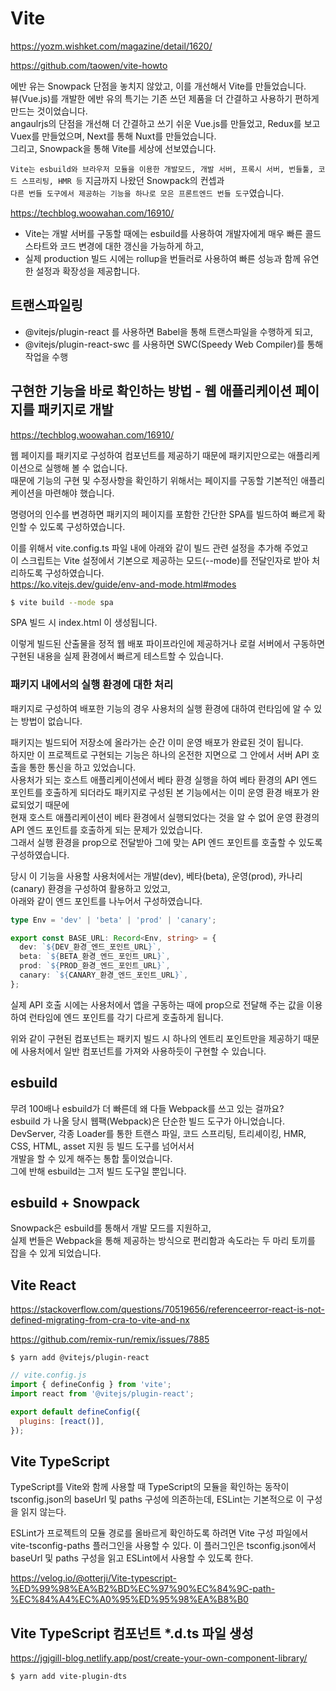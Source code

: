 # Vite

https://yozm.wishket.com/magazine/detail/1620/

https://github.com/taowen/vite-howto

에반 유는 Snowpack 단점을 놓치지 않았고, 이를 개선해서 Vite를 만들었습니다.  
뷰(Vue.js)를 개발한 에반 유의 특기는 기존 쓰던 제품을 더 간결하고 사용하기 편하게 만드는 것이었습니다.  
angaulrjs의 단점을 개선해 더 간결하고 쓰기 쉬운 Vue.js를 만들었고, Redux를 보고 Vuex를 만들었으며, Next를 통해 Nuxt를 만들었습니다.  
그리고, Snowpack을 통해 Vite를 세상에 선보였습니다.

`Vite는 esbuild와 브라우저 모듈을 이용한 개발모드, 개발 서버, 프록시 서버, 번들툴, 코드 스프리팅, HMR 등` 지금까지 나왔던 Snowpack의 컨셉과  
`다른 번들 도구에서 제공하는 기능을 하나로 모은 프론트엔드 번들 도구`였습니다.

https://techblog.woowahan.com/16910/

- Vite는 개발 서버를 구동할 때에는 esbuild를 사용하여 개발자에게 매우 빠른 콜드 스타트와 코드 변경에 대한 갱신을 가능하게 하고,
- 실제 production 빌드 시에는 rollup을 번들러로 사용하여 빠른 성능과 함께 유연한 설정과 확장성을 제공합니다.

## 트랜스파일링

- @vitejs/plugin-react 를 사용하면 Babel을 통해 트랜스파일을 수행하게 되고,
- @vitejs/plugin-react-swc 를 사용하면 SWC(Speedy Web Compiler)를 통해 작업을 수행

## 구현한 기능을 바로 확인하는 방법 - 웹 애플리케이션 페이지를 패키지로 개발

https://techblog.woowahan.com/16910/

웹 페이지를 패키지로 구성하여 컴포넌트를 제공하기 때문에 패키지만으로는 애플리케이션으로 실행해 볼 수 없습니다.  
때문에 기능의 구현 및 수정사항을 확인하기 위해서는 페이지를 구동할 기본적인 애플리케이션을 마련해야 했습니다.

명령어의 인수를 변경하면 패키지의 페이지를 포함한 간단한 SPA를 빌드하여 빠르게 확인할 수 있도록 구성하였습니다.

이를 위해서 vite.config.ts 파일 내에 아래와 같이 빌드 관련 설정을 추가해 주었고  
이 스크립트는 Vite 설정에서 기본으로 제공하는 모드(--mode)를 전달인자로 받아 처리하도록 구성하였습니다.  
https://ko.vitejs.dev/guide/env-and-mode.html#modes

```bash
$ vite build --mode spa
```

SPA 빌드 시 index.html 이 생성됩니다.

이렇게 빌드된 산출물을 정적 웹 배포 파이프라인에 제공하거나 로컬 서버에서 구동하면 구현된 내용을 실제 환경에서 빠르게 테스트할 수 있습니다.

### 패키지 내에서의 실행 환경에 대한 처리

패키지로 구성하여 배포한 기능의 경우 사용처의 실행 환경에 대하여 런타임에 알 수 있는 방법이 없습니다.

패키지는 빌드되어 저장소에 올라가는 순간 이미 운영 배포가 완료된 것이 됩니다.  
하지만 이 프로젝트로 구현되는 기능은 하나의 온전한 지면으로 그 안에서 서버 API 호출을 통한 통신을 하고 있었습니다.  
사용처가 되는 호스트 애플리케이션에서 베타 환경 실행을 하여 베타 환경의 API 엔드 포인트를 호출하게 되더라도 패키지로 구성된 본 기능에서는 이미 운영 환경 배포가 완료되었기 때문에  
현재 호스트 애플리케이션이 베타 환경에서 실행되었다는 것을 알 수 없어 운영 환경의 API 엔드 포인트를 호출하게 되는 문제가 있었습니다.  
그래서 실행 환경을 prop으로 전달받아 그에 맞는 API 엔드 포인트를 호출할 수 있도록 구성하였습니다.

당시 이 기능을 사용할 사용처에서는 개발(dev), 베타(beta), 운영(prod), 카나리(canary) 환경을 구성하여 활용하고 있었고,  
아래와 같이 엔드 포인트를 나누어서 구성하였습니다.

```typescript
type Env = 'dev' | 'beta' | 'prod' | 'canary';

export const BASE_URL: Record<Env, string> = {
  dev: `${DEV_환경_엔드_포인트_URL}`,
  beta: `${BETA_환경_엔드_포인트_URL}`,
  prod: `${PROD_환경_엔드_포인트_URL}`,
  canary: `${CANARY_환경_엔드_포인트_URL}`,
};
```

실제 API 호출 시에는 사용처에서 앱을 구동하는 때에 prop으로 전달해 주는 값을 이용하여 런타임에 엔드 포인트를 각기 다르게 호출하게 됩니다.

위와 같이 구현된 컴포넌트는 패키지 빌드 시 하나의 엔트리 포인트만을 제공하기 때문에 사용처에서 일반 컴포넌트를 가져와 사용하듯이 구현할 수 있습니다.

## esbuild

무려 100배나 esbuild가 더 빠른데 왜 다들 Webpack를 쓰고 있는 걸까요?  
esbuild 가 나올 당시 웹팩(Webpack)은 단순한 빌드 도구가 아니었습니다.  
DevServer, 각종 Loader를 통한 트랜스 파일, 코드 스프리팅, 트리셰이킹, HMR, CSS, HTML, asset 지원 등 빌드 도구를 넘어서서  
개발을 할 수 있게 해주는 통합 툴이었습니다.  
그에 반해 esbuild는 그저 빌드 도구일 뿐입니다.

## esbuild + Snowpack

Snowpack은 esbuild를 통해서 개발 모드를 지원하고,  
실제 번들은 Webpack을 통해 제공하는 방식으로 편리함과 속도라는 두 마리 토끼를 잡을 수 있게 되었습니다.

## Vite React

https://stackoverflow.com/questions/70519656/referenceerror-react-is-not-defined-migrating-from-cra-to-vite-and-nx

https://github.com/remix-run/remix/issues/7885

```
$ yarn add @vitejs/plugin-react
```

```javascript
// vite.config.js
import { defineConfig } from 'vite';
import react from '@vitejs/plugin-react';

export default defineConfig({
  plugins: [react()],
});
```

## Vite TypeScript

TypeScript를 Vite와 함께 사용할 때 TypeScript의 모듈을 확인하는 동작이 tsconfig.json의 baseUrl 및 paths 구성에 의존하는데, ESLint는 기본적으로 이 구성을 읽지 않는다.

ESLint가 프로젝트의 모듈 경로를 올바르게 확인하도록 하려면 Vite 구성 파일에서 vite-tsconfig-paths 플러그인을 사용할 수 있다. 이 플러그인은 tsconfig.json에서 baseUrl 및 paths 구성을 읽고 ESLint에서 사용할 수 있도록 한다.

https://velog.io/@otterji/Vite-typescript-%ED%99%98%EA%B2%BD%EC%97%90%EC%84%9C-path-%EC%84%A4%EC%A0%95%ED%95%98%EA%B8%B0

## Vite TypeScript 컴포넌트 \*.d.ts 파일 생성

https://jgjgill-blog.netlify.app/post/create-your-own-component-library/

```
$ yarn add vite-plugin-dts
```
